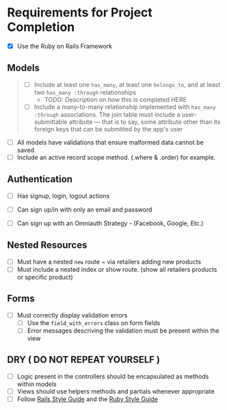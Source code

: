 # Requirements for Project Completion

- [X] Use the Ruby on Rails Framework

## Models
> - [ ] Include at least one `has_many`, at least one `belongs_to`, and at least two `has_many :through` relationships
>   - TODO: Description on how this is completed HERE
> - [ ] Include a many-to-many relationship implemented with `has_many :through` associations. 
    The join table must include a user-submittable attribute — that is to say, some attribute other than its foreign keys that can be submitted by the app's user
    
- [ ] All models have validations that ensure malformed data cannot be saved.
- [ ] Include an active record scope method. (.where & .order) for example.

## Authentication
- [ ] Has signup, login, logout actions
- [ ] Can sign up/in with only an email and password
- [ ] Can sign up with an Omniauth Strategy - (Facebook, Google, Etc.)


## Nested Resources
- [ ] Must have a nested `new` route ~ via retailers adding new products
- [ ] Must include a nested index or show route. (show all retailers products or specific product)

## Forms
- [ ] Must correctly display validation errors
  - [ ] Use the `field_with_errors` class on form fields
  - [ ] Error messages descriving the validation must be present within the view
    
## DRY ( DO NOT REPEAT YOURSELF )
- [ ] Logic present in the controllers should be encapsulated as methods within models
- [ ] Views should use helpers methods and partials whenever appropriate
- [ ] Follow [Rails Style Guide](https://github.com/rubocop/rails-style-guide) and the [Ruby Style Guide](https://github.com/rubocop/ruby-style-guide)